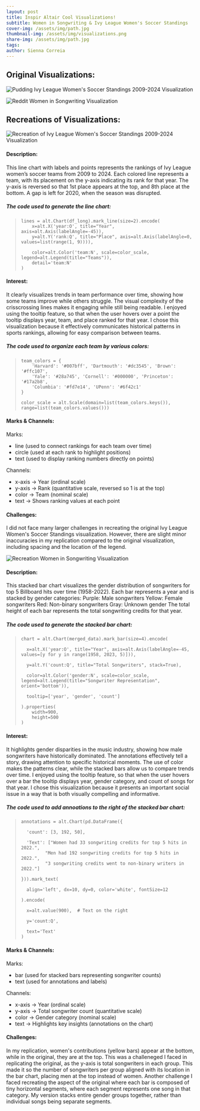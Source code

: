 ```yaml
---
layout: post
title: Inspir Altair Cool Visualizations!
subtitle: Women in Songwriting & Ivy League Women's Soccer Standings
cover-img: /assets/img/path.jpg
thumbnail-img: /assets/img/visualizations.png
share-img: /assets/img/path.jpg
tags: 
author: Sienna Correia
---
```

## Original Visualizations:
![Pudding Ivy League Women's Soccer Standings 2009-2024 Visualization](/assets/img/original_standings.png)

![Reddit Women in Songwriting Visualization](/assets/img/original_song.png)

## Recreations of Visualizations:
![Recreation of Ivy League Women's Soccer Standings 2009-2024 Visualization](/assets/img/soccer_standings.png)
#### Description:
This line chart with labels and points represents the rankings of Ivy League women’s soccer teams from 2009 to 2024. Each colored line represents a team, with its placement on the y-axis indicating its rank for that year. The y-axis is reversed so that 1st place appears at the top, and 8th place at the bottom. A gap is left for 2020, when the season was disrupted.

##### The code used to generate the line chart:
>     lines = alt.Chart(df_long).mark_line(size=2).encode(
>         x=alt.X('year:O', title="Year", axis=alt.Axis(labelAngle=-45)),
>         y=alt.Y('rank:Q', title="Place", axis=alt.Axis(labelAngle=0, values=list(range(1, 9)))), 
> 
>         color=alt.Color('team:N', scale=color_scale, legend=alt.Legend(title="Teams")),
>         detail='team:N'
>     )

#### Interest:
It clearly visualizes trends in team performance over time, showing how some teams improve while others struggle. The visual complexity of the crisscrossing lines makes it engaging while still being readable. I enjoyed using the tooltip feature, so that when the user hovers over a point the tooltip displays year, team, and place ranked for that year. I chose this visualization because it effectively communicates historical patterns in sports rankings, allowing for easy comparison between teams.

##### The code used to organize each team by various colors:
>     team_colors = {
>         'Harvard': '#007bff', 'Dartmouth': '#dc3545', 'Brown': '#ffc107',
>         'Yale': '#28a745', 'Cornell': '#000000', 'Princeton': '#17a2b8',
>         'Columbia': '#fd7e14', 'UPenn': '#6f42c1'
>     }
> 
>     color_scale = alt.Scale(domain=list(team_colors.keys()), range=list(team_colors.values()))


#### Marks & Channels:
Marks: 
- line (used to connect rankings for each team over time)
- circle (used at each rank to highlight positions)
- text (used to display ranking numbers directly on points)

Channels:
- x-axis → Year (ordinal scale)
- y-axis → Rank (quantitative scale, reversed so 1 is at the top)
- color → Team (nominal scale)
- text → Shows ranking values at each point

#### Challenges:
I did not face many larger challenges in recreating the original Ivy League Women's Soccer Standings visualization. However, there are slight minor inaccuracies in my replication compared to the original visualization, including spacing and the location of the legend. 

![Recreation Women in Songwriting Visualization](/assets/img/women_in_songwriting.png)
#### Description:
This stacked bar chart visualizes the gender distribution of songwriters for top 5 Billboard hits over time (1958-2022).
Each bar represents a year and is stacked by gender categories:
Purple: Male songwriters
Yellow: Female songwriters
Red: Non-binary songwriters
Gray: Unknown gender
The total height of each bar represents the total songwriting credits for that year.

##### The code used to generate the stacked bar chart:
>     chart = alt.Chart(merged_data).mark_bar(size=4).encode(
> 
>       x=alt.X('year:O', title="Year", axis=alt.Axis(labelAngle=-45, values=[y for y in range(1958, 2023, 5)])), 
>
>       y=alt.Y('count:Q', title="Total Songwriters", stack=True), 
>
>       color=alt.Color('gender:N', scale=color_scale, legend=alt.Legend(title="Songwriter Representation", orient='bottom')),
>
>       tooltip=['year', 'gender', 'count'] 
>
>     ).properties(
>         width=900,
>         height=500
>     )

#### Interest:
It highlights gender disparities in the music industry, showing how male songwriters have historically dominated. The annotations effectively tell a story, drawing attention to specific historical moments. The use of color makes the patterns clear, while the stacked bars allow us to compare trends over time. I enjoyed using the tooltip feature, so that when the user hovers over a bar the tooltip displays year, gender category, and count of songs for that year. I chose this visualization because it presents an important social issue in a way that is both visually compelling and informative.

##### The code used to add annoations to the right of the stacked bar chart: 
>     annotations = alt.Chart(pd.DataFrame({
>
>       'count': [3, 192, 50], 
>
>       'Text': ["Women had 33 songwriting credits for top 5 hits in 2022.",
>              "Men had 192 songwriting credits for top 5 hits in 2022.",
>              "3 songwriting credits went to non-binary writers in 2022."]
>
>     })).mark_text(
>
>       align='left', dx=10, dy=0, color='white', fontSize=12
>
>     ).encode(
>
>       x=alt.value(900),  # Text on the right
>
>       y='count:Q',
>
>       text='Text'
>     )

#### Marks & Channels:
Marks:
- bar (used for stacked bars representing songwriter counts)
- text (used for annotations and labels)

Channels:
- x-axis → Year (ordinal scale)
- y-axis → Total songwriter count (quantitative scale)
- color → Gender category (nominal scale)
- text → Highlights key insights (annotations on the chart)

#### Challenges:
In my replication, women's contributions (yellow bars) appear at the bottom, while in the original, they are at the top. This was a challeneged I faced in replicating the original, as the y-axis is total songwriters in each group. This made it so the number of songwriters per group aligned with its location in the bar chart, placing men at the top instead of women.
Another challenge I faced recreating the aspect of the original where each bar is composed of tiny horizontal segments, where each segment represents one song in that category. My version stacks entire gender groups together, rather than individual songs being separate segments.
